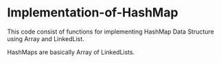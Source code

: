 # Implementation-of-HashMap
This code consist of functions for implementing HashMap Data Structure using Array and LinkedList.

HashMaps are basically Array of LinkedLists.
